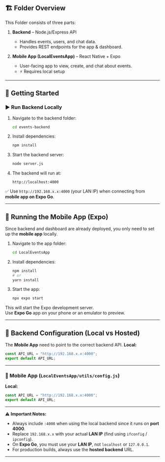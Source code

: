 ## 🏗️ Folder Overview

This Folder consists of three parts:

1. **Backend** – Node.js/Express API  
   - Handles events, users, and chat data.  
   - Provides REST endpoints for the app & dashboard.  
   <!-- - ✅ Already hosted at: https://events-platform-backend-mkn0.onrender.com   -->

2. **Mobile App (LocalEventsApp)** – React Native + Expo  
   - User-facing app to view, create, and chat about events.  
   - ⚡ Requires local setup  

---

## 🚀 Getting Started


### ▶️ Run Backend Locally
1. Navigate to the backend folder:
   ```bash
   cd events-backend
   ```
2. Install dependencies:
   ```bash
   npm install
   ```
3. Start the backend server:
   ```bash
   node server.js
   ```
4. The backend will run at:
   ```
   http://localhost:4000
   ```

✅ Use `http://192.168.x.x:4000` (your LAN IP) when connecting from **mobile app on Expo Go**.

---

## 📱 Running the Mobile App (Expo)

Since backend and dashboard are already deployed, you only need to set up the **mobile app** locally.

1. Navigate to the app folder:
   ```bash
   cd LocalEventsApp
   ```
2. Install dependencies:
   ```bash
   npm install
   # or
   yarn install
   ```
3. Start the app:
   ```bash
   npx expo start
   ```

This will start the Expo development server.  
Use **Expo Go** app on your phone or an emulator to preview.

---

## 🔧 Backend Configuration (Local vs Hosted)

The **Mobile App** need to point to the correct backend API.
**Local:**
```ts
const API_URL = "http://192.168.x.x:4000";
export default API_URL;
```

<!-- **Hosted (default):**
```ts
const API_URL = "https://events-platform-backend-mkn0.onrender.com";
export default API_URL;
``` -->

---

### 📌 Mobile App (`LocalEventsApp/utils/config.js`)
**Local:**
```js
const API_URL = "http://192.168.x.x:4000";
export default API_URL;
```

<!-- **Hosted (default):**
```js
const API_URL = "https://events-platform-backend-mkn0.onrender.com";
export default API_URL;
``` -->

---

⚠️ **Important Notes:**  
- Always include `:4000` when using the local backend since it runs on **port 4000**.  
- Replace `192.168.x.x` with your actual **LAN IP** (find using `ifconfig` / `ipconfig`).  
- On **Expo Go**, you must use your **LAN IP**, not `localhost` or `127.0.0.1`.  
- For production builds, always use the **hosted backend** URL.  

---